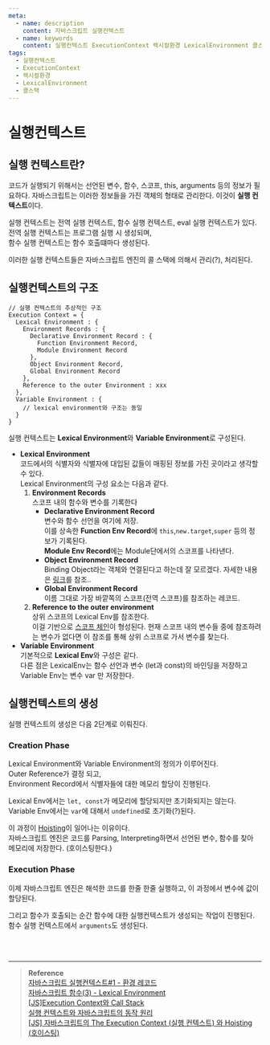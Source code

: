 ```yaml
---
meta:
  - name: description
    content: 자바스크립트 실행컨텍스트
  - name: keywords
    content: 실행컨텍스트 ExecutionContext 렉시컬환경 LexicalEnvironment 콜스택
tags:
  - 실행컨텍스트
  - ExecutionContext
  - 렉시컬환경
  - LexicalEnvironment
  - 콜스택
---
```


# 실행컨텍스트

## 실행 컨텍스트란?

코드가 실행되기 위해서는 선언된 변수, 함수, 스코프, this, arguments 등의 정보가 필요하다. 자바스크립트는 이러한 정보들을 가진 객체의 형태로 관리한다. 이것이 **실행 컨텍스트**이다.

실행 컨텍스트는 전역 실행 컨텍스트, 함수 실행 컨텍스트, eval 실행 컨텍스트가 있다.<br/>
전역 실행 컨텍스트는 프로그램 실행 시 생성되며,<br/>
함수 실행 컨텍스트는 함수 호출떄마다 생성된다.

이러한 실행 컨텍스트들은 자바스크립트 엔진의 콜 스택에 의해서 관리(?), 처리된다.

## 실행컨텍스트의 구조

```
// 실행 컨텍스트의 추상적인 구조
Execution Context = {
  Lexical Environment : {
    Environment Records : {
      Declarative Environment Record : {
        Function Environment Record,
        Module Environment Record
      },
      Object Environment Record,
      Global Environment Record
    },
    Reference to the outer Environment : xxx
  },
  Variable Environment : {
    // lexical environment와 구조는 동일
  }
}
```

실행 컨텍스트는 **Lexical Environment**와 **Variable Environment**로 구성된다.

- **Lexical Environment**<br/>
  코드에서의 식별자와 식별자에 대입된 값들이 매핑된 정보를 가진 곳이라고 생각할 수 있다.<br/>
  Lexical Environment의 구성 요소는 다음과 같다.
  1. **Environment Records**<br/>
     스코프 내의 함수와 변수를 기록한다
     - **Declarative Environment Record**<br/>변수와 함수 선언을 여기에 저장. <br/>
       이를 상속한 **Function Env Record**에 `this`,`new.target`,`super` 등의 정보가 기록된다.<br/>
       **Module Env Record**에는 Module단에서의 스코프를 나타낸다.
     - **Object Environment Record**<br/>
       Binding Object라는 객체와 연결된다고 하는데 잘 모르겠다. 자세한 내용은 [링크](http://dmitrysoshnikov.com/ecmascript/es5-chapter-3-2-lexical-environments-ecmascript-implementation/#object-environment-record)를 참조..
     - **Global Environment Record**<br/>
       이름 그대로 가장 바깥쪽의 스코프(전역 스코프)를 참조하는 레코드.
  2. **Reference to the outer environment**<br/>
     상위 스코프의 Lexical Env를 참조한다.<br/>이걸 기반으로 [스코프 체인](Scope.html)이 형성된다. 현재 스코프 내의 변수들 중에 참조하려는 변수가 없다면 이 참조를 통해 상위 스코프로 가서 변수를 찾는다.
- **Variable Environment**<br/>
  기본적으로 **Lexical Env**와 구성은 같다. <br/>다른 점은 LexicalEnv는 함수 선언과 변수 (let과 const)의 바인딩을 저장하고 Variable Env는 변수 var 만 저장한다.

## 실행컨텍스트의 생성

실행 컨텍스트의 생성은 다음 2단계로 이뤄진다.

### Creation Phase

Lexical Environment와 Variable Environment의 정의가 이루어진다.<br/> Outer Reference가 결정 되고, <br/>
Environment Record에서 식별자들에 대한 메모리 할당이 진행된다.

Lexical Env에서는 `let, const`가 메모리에 할당되지만 초기화되지는 않는다.<br/>
Variable Env에서는 `var`에 대해서 `undefined`로 초기화(?)된다.

이 과정이 [Hoisting](Hoisting.html)이 일어나는 이유이다.<br/>
자바스크립트 엔진은 코드를 Parsing, Interpreting하면서 선언된 변수, 함수를 찾아 메모리에 저장한다. (호이스팅한다.)

### Execution Phase

이제 자바스크립트 엔진은 해석한 코드를 한줄 한줄 실행하고, 이 과정에서 변수에 값이 할당된다.

그리고 함수가 호출되는 순간 함수에 대한 실행컨텍스트가 생성되는 작업이 진행된다. <br/>
함수 실행 컨텍스트에서 `arguments`도 생성된다.

<br/><br/>

---

> **Reference**<br/> [자바스크립트 실행컨텍스트#1 - 환경 레코드](https://roseline.oopy.io/dev/javascript-back-to-the-basic/environment-record) <br/> [자바스크립트 함수(3) - Lexical Environment](https://meetup.toast.com/posts/129)<br/> [[JS]Execution Context와 Call Stack](https://dkje.github.io/2020/08/30/ExecutionContext/) <br/> [실행 컨텍스트와 자바스크립트의 동작 원리](https://catsbi.oopy.io/fffa6930-ca30-4f7e-88b6-28011fde5867) <br/> [[JS] 자바스크립트의 The Execution Context (실행 컨텍스트) 와 Hoisting (호이스팅)](https://velog.io/@imacoolgirlyo/JS-%EC%9E%90%EB%B0%94%EC%8A%A4%ED%81%AC%EB%A6%BD%ED%8A%B8%EC%9D%98-Hoisting-The-Execution-Context-%ED%98%B8%EC%9D%B4%EC%8A%A4%ED%8C%85-%EC%8B%A4%ED%96%89-%EC%BB%A8%ED%85%8D%EC%8A%A4%ED%8A%B8-6bjsmmlmgy)

